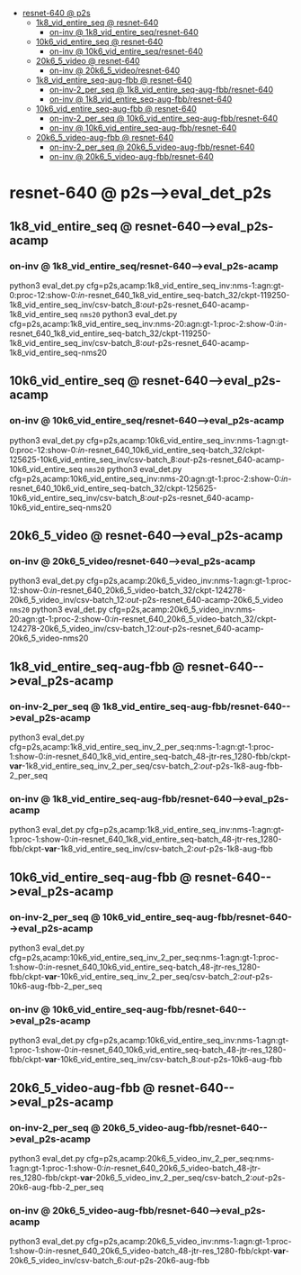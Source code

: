 <!-- MarkdownTOC -->

- [resnet-640       @ p2s](#resnet_640___p2_s_)
    - [1k8_vid_entire_seq       @ resnet-640](#1k8_vid_entire_seq___resnet_640_)
        - [on-inv       @ 1k8_vid_entire_seq/resnet-640](#on_inv___1k8_vid_entire_seq_resnet_64_0_)
    - [10k6_vid_entire_seq       @ resnet-640](#10k6_vid_entire_seq___resnet_640_)
        - [on-inv       @ 10k6_vid_entire_seq/resnet-640](#on_inv___10k6_vid_entire_seq_resnet_640_)
    - [20k6_5_video       @ resnet-640](#20k6_5_video___resnet_640_)
        - [on-inv       @ 20k6_5_video/resnet-640](#on_inv___20k6_5_video_resnet_64_0_)
    - [1k8_vid_entire_seq-aug-fbb       @ resnet-640](#1k8_vid_entire_seq_aug_fbb___resnet_640_)
        - [on-inv-2_per_seq       @ 1k8_vid_entire_seq-aug-fbb/resnet-640](#on_inv_2_per_seq___1k8_vid_entire_seq_aug_fbb_resnet_64_0_)
        - [on-inv       @ 1k8_vid_entire_seq-aug-fbb/resnet-640](#on_inv___1k8_vid_entire_seq_aug_fbb_resnet_64_0_)
    - [10k6_vid_entire_seq-aug-fbb       @ resnet-640](#10k6_vid_entire_seq_aug_fbb___resnet_640_)
        - [on-inv-2_per_seq       @ 10k6_vid_entire_seq-aug-fbb/resnet-640](#on_inv_2_per_seq___10k6_vid_entire_seq_aug_fbb_resnet_640_)
        - [on-inv       @ 10k6_vid_entire_seq-aug-fbb/resnet-640](#on_inv___10k6_vid_entire_seq_aug_fbb_resnet_640_)
    - [20k6_5_video-aug-fbb       @ resnet-640](#20k6_5_video_aug_fbb___resnet_640_)
        - [on-inv-2_per_seq       @ 20k6_5_video-aug-fbb/resnet-640](#on_inv_2_per_seq___20k6_5_video_aug_fbb_resnet_64_0_)
        - [on-inv       @ 20k6_5_video-aug-fbb/resnet-640](#on_inv___20k6_5_video_aug_fbb_resnet_64_0_)

<!-- /MarkdownTOC -->
<a id="resnet_640___p2_s_"></a>
# resnet-640       @ p2s-->eval_det_p2s
<a id="1k8_vid_entire_seq___resnet_640_"></a>
## 1k8_vid_entire_seq       @ resnet-640-->eval_p2s-acamp
<a id="on_inv___1k8_vid_entire_seq_resnet_64_0_"></a>
### on-inv       @ 1k8_vid_entire_seq/resnet-640-->eval_p2s-acamp
python3 eval_det.py cfg=p2s,acamp:1k8_vid_entire_seq_inv:nms-1:agn:gt-0:proc-12:show-0:_in_-resnet_640_1k8_vid_entire_seq-batch_32/ckpt-119250-1k8_vid_entire_seq_inv/csv-batch_8:_out_-p2s-resnet_640-acamp-1k8_vid_entire_seq
`nms20`
python3 eval_det.py cfg=p2s,acamp:1k8_vid_entire_seq_inv:nms-20:agn:gt-1:proc-2:show-0:_in_-resnet_640_1k8_vid_entire_seq-batch_32/ckpt-119250-1k8_vid_entire_seq_inv/csv-batch_8:_out_-p2s-resnet_640-acamp-1k8_vid_entire_seq-nms20

<a id="10k6_vid_entire_seq___resnet_640_"></a>
## 10k6_vid_entire_seq       @ resnet-640-->eval_p2s-acamp
<a id="on_inv___10k6_vid_entire_seq_resnet_640_"></a>
### on-inv       @ 10k6_vid_entire_seq/resnet-640-->eval_p2s-acamp
python3 eval_det.py cfg=p2s,acamp:10k6_vid_entire_seq_inv:nms-1:agn:gt-0:proc-12:show-0:_in_-resnet_640_10k6_vid_entire_seq-batch_32/ckpt-125625-10k6_vid_entire_seq_inv/csv-batch_8:_out_-p2s-resnet_640-acamp-10k6_vid_entire_seq
`nms20`
python3 eval_det.py cfg=p2s,acamp:10k6_vid_entire_seq_inv:nms-20:agn:gt-1:proc-2:show-0:_in_-resnet_640_10k6_vid_entire_seq-batch_32/ckpt-125625-10k6_vid_entire_seq_inv/csv-batch_8:_out_-p2s-resnet_640-acamp-10k6_vid_entire_seq-nms20

<a id="20k6_5_video___resnet_640_"></a>
## 20k6_5_video       @ resnet-640-->eval_p2s-acamp
<a id="on_inv___20k6_5_video_resnet_64_0_"></a>
### on-inv       @ 20k6_5_video/resnet-640-->eval_p2s-acamp
python3 eval_det.py cfg=p2s,acamp:20k6_5_video_inv:nms-1:agn:gt-1:proc-12:show-0:_in_-resnet_640_20k6_5_video-batch_32/ckpt-124278-20k6_5_video_inv/csv-batch_12:_out_-p2s-resnet_640-acamp-20k6_5_video
`nms20`
python3 eval_det.py cfg=p2s,acamp:20k6_5_video_inv:nms-20:agn:gt-1:proc-2:show-0:_in_-resnet_640_20k6_5_video-batch_32/ckpt-124278-20k6_5_video_inv/csv-batch_12:_out_-p2s-resnet_640-acamp-20k6_5_video-nms20

<a id="1k8_vid_entire_seq_aug_fbb___resnet_640_"></a>
## 1k8_vid_entire_seq-aug-fbb       @ resnet-640-->eval_p2s-acamp
<a id="on_inv_2_per_seq___1k8_vid_entire_seq_aug_fbb_resnet_64_0_"></a>
### on-inv-2_per_seq       @ 1k8_vid_entire_seq-aug-fbb/resnet-640-->eval_p2s-acamp
python3 eval_det.py cfg=p2s,acamp:1k8_vid_entire_seq_inv_2_per_seq:nms-1:agn:gt-1:proc-1:show-0:_in_-resnet_640_1k8_vid_entire_seq-batch_48-jtr-res_1280-fbb/ckpt-__var__-1k8_vid_entire_seq_inv_2_per_seq/csv-batch_2:_out_-p2s-1k8-aug-fbb-2_per_seq
<a id="on_inv___1k8_vid_entire_seq_aug_fbb_resnet_64_0_"></a>
### on-inv       @ 1k8_vid_entire_seq-aug-fbb/resnet-640-->eval_p2s-acamp
python3 eval_det.py cfg=p2s,acamp:1k8_vid_entire_seq_inv:nms-1:agn:gt-1:proc-1:show-0:_in_-resnet_640_1k8_vid_entire_seq-batch_48-jtr-res_1280-fbb/ckpt-__var__-1k8_vid_entire_seq_inv/csv-batch_2:_out_-p2s-1k8-aug-fbb

<a id="10k6_vid_entire_seq_aug_fbb___resnet_640_"></a>
## 10k6_vid_entire_seq-aug-fbb       @ resnet-640-->eval_p2s-acamp
<a id="on_inv_2_per_seq___10k6_vid_entire_seq_aug_fbb_resnet_640_"></a>
### on-inv-2_per_seq       @ 10k6_vid_entire_seq-aug-fbb/resnet-640-->eval_p2s-acamp
python3 eval_det.py cfg=p2s,acamp:10k6_vid_entire_seq_inv_2_per_seq:nms-1:agn:gt-1:proc-1:show-0:_in_-resnet_640_10k6_vid_entire_seq-batch_48-jtr-res_1280-fbb/ckpt-__var__-10k6_vid_entire_seq_inv_2_per_seq/csv-batch_2:_out_-p2s-10k6-aug-fbb-2_per_seq
<a id="on_inv___10k6_vid_entire_seq_aug_fbb_resnet_640_"></a>
### on-inv       @ 10k6_vid_entire_seq-aug-fbb/resnet-640-->eval_p2s-acamp
python3 eval_det.py cfg=p2s,acamp:10k6_vid_entire_seq_inv:nms-1:agn:gt-1:proc-1:show-0:_in_-resnet_640_10k6_vid_entire_seq-batch_48-jtr-res_1280-fbb/ckpt-__var__-10k6_vid_entire_seq_inv/csv-batch_8:_out_-p2s-10k6-aug-fbb

<a id="20k6_5_video_aug_fbb___resnet_640_"></a>
## 20k6_5_video-aug-fbb       @ resnet-640-->eval_p2s-acamp
<a id="on_inv_2_per_seq___20k6_5_video_aug_fbb_resnet_64_0_"></a>
### on-inv-2_per_seq       @ 20k6_5_video-aug-fbb/resnet-640-->eval_p2s-acamp
python3 eval_det.py cfg=p2s,acamp:20k6_5_video_inv_2_per_seq:nms-1:agn:gt-1:proc-1:show-0:_in_-resnet_640_20k6_5_video-batch_48-jtr-res_1280-fbb/ckpt-__var__-20k6_5_video_inv_2_per_seq/csv-batch_2:_out_-p2s-20k6-aug-fbb-2_per_seq
<a id="on_inv___20k6_5_video_aug_fbb_resnet_64_0_"></a>
### on-inv       @ 20k6_5_video-aug-fbb/resnet-640-->eval_p2s-acamp
python3 eval_det.py cfg=p2s,acamp:20k6_5_video_inv:nms-1:agn:gt-1:proc-1:show-0:_in_-resnet_640_20k6_5_video-batch_48-jtr-res_1280-fbb/ckpt-__var__-20k6_5_video_inv/csv-batch_6:_out_-p2s-20k6-aug-fbb

